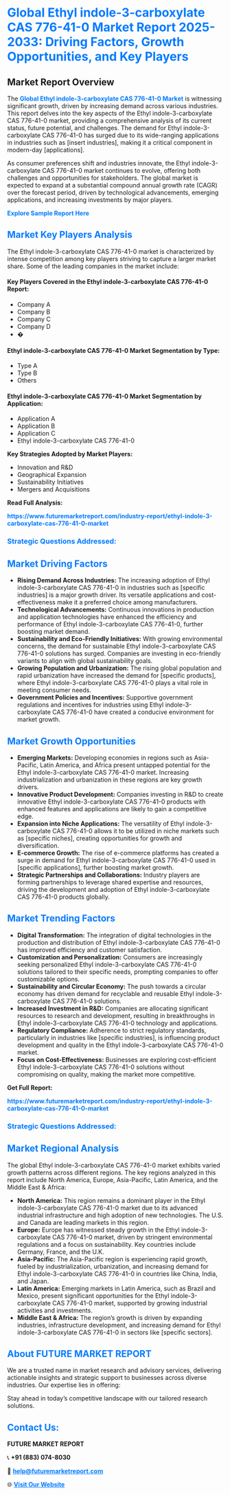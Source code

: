<h1 style="color: #007BFF;">Global Ethyl indole-3-carboxylate CAS 776-41-0 Market Report 2025-2033: Driving Factors, Growth Opportunities, and Key Players</h1>

<section id="overview">
<h2>Market Report Overview</h2>
<p>The <a href="https://www.futuremarketreport.com/industry-report/ethyl-indole-3-carboxylate-cas-776-41-0-market" style="color: #007BFF; text-decoration: none;"><strong>Global Ethyl indole-3-carboxylate CAS 776-41-0 Market</strong></a> is witnessing significant growth, driven by increasing demand across various industries. This report delves into the key aspects of the Ethyl indole-3-carboxylate CAS 776-41-0 market, providing a comprehensive analysis of its current status, future potential, and challenges. The demand for Ethyl indole-3-carboxylate CAS 776-41-0 has surged due to its wide-ranging applications in industries such as [insert industries], making it a critical component in modern-day [applications].</p>
<p>As consumer preferences shift and industries innovate, the Ethyl indole-3-carboxylate CAS 776-41-0 market continues to evolve, offering both challenges and opportunities for stakeholders. The global market is expected to expand at a substantial compound annual growth rate (CAGR) over the forecast period, driven by technological advancements, emerging applications, and increasing investments by major players.</p>
</section>

<section id="overview">
<p><a href="https://www.futuremarketreport.com/request-sample/reportId=111252" style="color: #007BFF; text-decoration: none;"><strong>Explore Sample Report Here</strong></a></p>
</section>

<section id="key-players">
<h2 style="color: #007BFF;">Market Key Players Analysis</h2>
<p>The Ethyl indole-3-carboxylate CAS 776-41-0 market is characterized by intense competition among key players striving to capture a larger market share. Some of the leading companies in the market include:</p>
<h4>Key Players Covered in the Ethyl indole-3-carboxylate CAS 776-41-0 Report:</h4>
<ul><li>Company A</li><li>Company B</li><li>Company C</li><li>Company D</li><li>�</li></ul>
<h4>Ethyl indole-3-carboxylate CAS 776-41-0 Market Segmentation by Type:</h4>
<ul><li>Type A</li><li>Type B</li><li>Others</li></ul>

<h4>Ethyl indole-3-carboxylate CAS 776-41-0 Market Segmentation by Application:</h4>
<ul><li>Application A</li><li>Application B</li><li>Application C</li><li>Ethyl indole-3-carboxylate CAS 776-41-0</li></ul>
<p><strong>Key Strategies Adopted by Market Players:</strong></p>
<ul>
<li>Innovation and R&D</li>
<li>Geographical Expansion</li>
<li>Sustainability Initiatives</li>
<li>Mergers and Acquisitions</li>
</ul>
</section>

<section>
<p><strong>Read Full Analysis: </strong></p><a href="https://www.futuremarketreport.com/industry-report/ethyl-indole-3-carboxylate-cas-776-41-0-market" style="color: #007BFF; text-decoration: none;"><strong>https://www.futuremarketreport.com/industry-report/ethyl-indole-3-carboxylate-cas-776-41-0-market</strong></a>
<h3 style="color: #007BFF;">Strategic Questions Addressed:</h3>
</section>

<section id="driving-factors">
<h2 style="color: #007BFF;">Market Driving Factors</h2>
<ul>
<li><strong>Rising Demand Across Industries:</strong> The increasing adoption of Ethyl indole-3-carboxylate CAS 776-41-0 in industries such as [specific industries] is a major growth driver. Its versatile applications and cost-effectiveness make it a preferred choice among manufacturers.</li>
<li><strong>Technological Advancements:</strong> Continuous innovations in production and application technologies have enhanced the efficiency and performance of Ethyl indole-3-carboxylate CAS 776-41-0, further boosting market demand.</li>
<li><strong>Sustainability and Eco-Friendly Initiatives:</strong> With growing environmental concerns, the demand for sustainable Ethyl indole-3-carboxylate CAS 776-41-0 solutions has surged. Companies are investing in eco-friendly variants to align with global sustainability goals.</li>
<li><strong>Growing Population and Urbanization:</strong> The rising global population and rapid urbanization have increased the demand for [specific products], where Ethyl indole-3-carboxylate CAS 776-41-0 plays a vital role in meeting consumer needs.</li>
<li><strong>Government Policies and Incentives:</strong> Supportive government regulations and incentives for industries using Ethyl indole-3-carboxylate CAS 776-41-0 have created a conducive environment for market growth.</li>
</ul>
</section>

<section id="growth-opportunities">
<h2 style="color: #007BFF;">Market Growth Opportunities</h2>
<ul>
<li><strong>Emerging Markets:</strong> Developing economies in regions such as Asia-Pacific, Latin America, and Africa present untapped potential for the Ethyl indole-3-carboxylate CAS 776-41-0 market. Increasing industrialization and urbanization in these regions are key growth drivers.</li>
<li><strong>Innovative Product Development:</strong> Companies investing in R&D to create innovative Ethyl indole-3-carboxylate CAS 776-41-0 products with enhanced features and applications are likely to gain a competitive edge.</li>
<li><strong>Expansion into Niche Applications:</strong> The versatility of Ethyl indole-3-carboxylate CAS 776-41-0 allows it to be utilized in niche markets such as [specific niches], creating opportunities for growth and diversification.</li>
<li><strong>E-commerce Growth:</strong> The rise of e-commerce platforms has created a surge in demand for Ethyl indole-3-carboxylate CAS 776-41-0 used in [specific applications], further boosting market growth.</li>
<li><strong>Strategic Partnerships and Collaborations:</strong> Industry players are forming partnerships to leverage shared expertise and resources, driving the development and adoption of Ethyl indole-3-carboxylate CAS 776-41-0 products globally.</li>
</ul>
</section>

<section id="trending-factors">
<h2 style="color: #007BFF;">Market Trending Factors</h2>
<ul>
<li><strong>Digital Transformation:</strong> The integration of digital technologies in the production and distribution of Ethyl indole-3-carboxylate CAS 776-41-0 has improved efficiency and customer satisfaction.</li>
<li><strong>Customization and Personalization:</strong> Consumers are increasingly seeking personalized Ethyl indole-3-carboxylate CAS 776-41-0 solutions tailored to their specific needs, prompting companies to offer customizable options.</li>
<li><strong>Sustainability and Circular Economy:</strong> The push towards a circular economy has driven demand for recyclable and reusable Ethyl indole-3-carboxylate CAS 776-41-0 solutions.</li>
<li><strong>Increased Investment in R&D:</strong> Companies are allocating significant resources to research and development, resulting in breakthroughs in Ethyl indole-3-carboxylate CAS 776-41-0 technology and applications.</li>
<li><strong>Regulatory Compliance:</strong> Adherence to strict regulatory standards, particularly in industries like [specific industries], is influencing product development and quality in the Ethyl indole-3-carboxylate CAS 776-41-0 market.</li>
<li><strong>Focus on Cost-Effectiveness:</strong> Businesses are exploring cost-efficient Ethyl indole-3-carboxylate CAS 776-41-0 solutions without compromising on quality, making the market more competitive.</li>
</ul>
</section>

<section>
<p><strong>Get Full Report: </strong></p><a href="https://www.futuremarketreport.com/industry-report/ethyl-indole-3-carboxylate-cas-776-41-0-market" style="color: #007BFF; text-decoration: none;"><strong>https://www.futuremarketreport.com/industry-report/ethyl-indole-3-carboxylate-cas-776-41-0-market</strong></a>
<h3 style="color: #007BFF;">Strategic Questions Addressed:</h3>
</section>


<section id="regional-analysis">
<h2 style="color: #007BFF;">Market Regional Analysis</h2>
<p>The global Ethyl indole-3-carboxylate CAS 776-41-0 market exhibits varied growth patterns across different regions. The key regions analyzed in this report include North America, Europe, Asia-Pacific, Latin America, and the Middle East & Africa:</p>
<ul>
<li><strong>North America:</strong> This region remains a dominant player in the Ethyl indole-3-carboxylate CAS 776-41-0 market due to its advanced industrial infrastructure and high adoption of new technologies. The U.S. and Canada are leading markets in this region.</li>
<li><strong>Europe:</strong> Europe has witnessed steady growth in the Ethyl indole-3-carboxylate CAS 776-41-0 market, driven by stringent environmental regulations and a focus on sustainability. Key countries include Germany, France, and the U.K.</li>
<li><strong>Asia-Pacific:</strong> The Asia-Pacific region is experiencing rapid growth, fueled by industrialization, urbanization, and increasing demand for Ethyl indole-3-carboxylate CAS 776-41-0 in countries like China, India, and Japan.</li>
<li><strong>Latin America:</strong> Emerging markets in Latin America, such as Brazil and Mexico, present significant opportunities for the Ethyl indole-3-carboxylate CAS 776-41-0 market, supported by growing industrial activities and investments.</li>
<li><strong>Middle East & Africa:</strong> The region’s growth is driven by expanding industries, infrastructure development, and increasing demand for Ethyl indole-3-carboxylate CAS 776-41-0 in sectors like [specific sectors].</li>
</ul>
</section>

<footer>
<h2 style="color: #007BFF;">About FUTURE MARKET REPORT</h2>
<p>We are a trusted name in market research and advisory services, delivering actionable insights and strategic support to businesses across diverse industries. Our expertise lies in offering:</p>

<p>Stay ahead in today’s competitive landscape with our tailored research solutions.</p>

<h2 style="color: #007BFF;">Contact Us:</h2>
<p><strong>FUTURE MARKET REPORT</strong></p>
<p>📞 <strong>+91 (883) 074-8030</strong></p>
<p>📧 <strong><a href="mailto:help@futuremarketreport.com" style="color: #007BFF;">help@futuremarketreport.com</a></strong></p>
<p>🌐 <strong><a href="https://www.futuremarketreport.com/" style="color: #007BFF;">Visit Our Website</a></strong></p>
</footer>